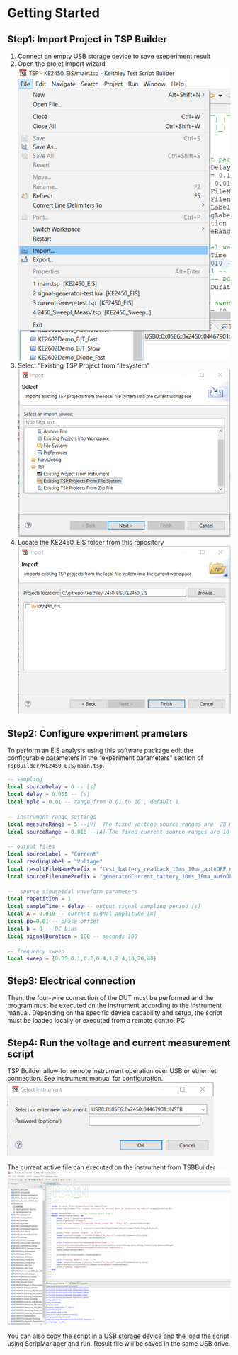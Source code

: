 # Getting Started

## Step1: Import Project in TSP Builder

1. Connect an empty USB storage device to save exeperiment result
2. Open the projet import wizard ![TSB import](media/tsp_builder_import.png)
3. Select "Existing TSP Project from filesystem" ![TSB import2](media/tsp_builder_import_02.png)
4. Locate the KE2450_EIS folder from this repository ![TSB import3](media/tsp_builder_import_03.png)

## Step2: Configure experiment prameters

To perform an EIS analysis using this software package edit the configurable parameters in the “experiment parameters” section of `TspBuilder/KE2450_EIS/main.tsp`. 

```lua
-- sampling
local sourceDelay = 0 -- [s]
local delay = 0.005 -- [s]
local nplc = 0.01 -- range from 0.01 to 10 , default 1

-- instrument range settings
local measureRange = 5 --[V]  The fixed voltage source ranges are  20 mV, 200 mV, 2 V, 20 V, and 200 V.
local sourceRange = 0.010 --[A] The fixed current source ranges are 10 nA, 100 nA, 1 microA, 10 microA, 100 microA, 1 mA, 10 mA, 100 mA, and 1 A

-- output files 
local sourceLabel = "Current"
local readingLabel = "Voltage"
local resultFileNamePrefix = "test_battery_readback_10ms_10ma_autoOFF_nplc_05"
local sourceFilenamePrefix = "generatedCurrent_battery_10ms_10ma_autoOFF_nplc_05"

--  source sinusoidal waveform parameters
local repetition = 1
local sampleTime = delay -- output signal sampling period [s]
local A = 0.010 -- current signal amplitude [A]
local po=0.01 -- phase offset
local b = 0 -- DC bias
local signalDuration = 100 -- seconds 100

-- frequency sweep
local sweep = {0.05,0.1,0.2,0.4,1,2,4,10,20,40}

```

## Step3: Electrical connection

Then, the four-wire connection of the DUT must be performed and the program must be executed on the instrument according to the instrument manual. Depending on the specific device capability and setup, the script must be loaded locally or executed from a remote control PC.

## Step4: Run the voltage and current measurement script

TSP Builder allow for remote instrument operation over USB or ethernet connection. See instrument manual for configuration. 
![Open instrument](media/tsp_builder_open_instrument.png)

The current active file can executed on the instrument from TSBBuilder
![Run from PC](media/tst_builder_run_from_pc.png)

You can also copy the script in a USB storage device and the load the script using ScripManager and run.
Result file will be saved in the same USB drive.
